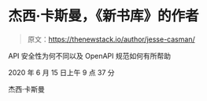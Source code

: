 # 杰西·卡斯曼，《新书库》的作者

> 原文：<https://thenewstack.io/author/jesse-casman/>

API 安全性为何不同以及 OpenAPI 规范如何有所帮助

2020 年 6 月 15 日上午 9 点 37 分

杰西·卡斯曼
